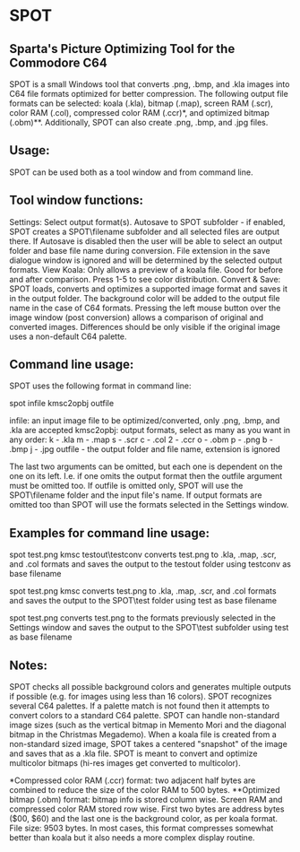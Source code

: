 # SPOT
Sparta's Picture Optimizing Tool for the Commodore C64
------------------------------------------------------

SPOT is a small Windows tool that converts .png, .bmp, and .kla images into C64 file formats optimized for better compression. The following output file formats can be selected: koala (.kla), bitmap (.map), screen RAM (.scr), color RAM (.col), compressed color RAM (.ccr)*, and optimized bitmap (.obm)**. Additionally, SPOT can also create .png, .bmp, and .jpg files.


Usage:
------
SPOT can be used both as a tool window and from command line.


Tool window functions:
----------------------
Settings: Select output format(s). Autosave to SPOT subfolder - if enabled, SPOT creates a SPOT\filename subfolder and all selected files are output there. If Autosave is disabled then the user will be able to select an output folder and base file name during conversion. File extension in the save dialogue window is ignored and will be determined by the selected output formats.
View Koala: Only allows a preview of a koala file. Good for before and after comparison. Press 1-5 to see color distribution.
Convert & Save: SPOT loads, converts and optimizes a supported image format and saves it in the output folder. The background color will be added to the output file name in the case of C64 formats. Pressing the left mouse button over the image window (post conversion) allows a comparison of original and converted images. Differences should be only visible if the original image uses a non-default C64 palette.


Command line usage:
-------------------
SPOT uses the following format in command line:

spot infile kmsc2opbj outfile

infile: an input image file to be optimized/converted, only .png, .bmp, and .kla are accepted
kmsc2opbj: output formats, select as many as you want in any order:
	k - .kla
	m - .map
	s - .scr
	c - .col
	2 - .ccr
	o - .obm
	p - .png
	b - .bmp
	j - .jpg
outfile - the output folder and file name, extension is ignored

The last two arguments can be omitted, but each one is dependent on the one on its left. I.e. if one omits the output format then the outfile argument must be omitted too. If outfile is omitted only, SPOT will use the SPOT\filename folder and the input file's name. If output formats are omitted too than SPOT will use the formats selected in the Settings window.


Examples for command line usage:
--------------------------------

spot test.png kmsc testout\testconv
converts test.png to .kla, .map, .scr, and .col formats and saves the output to the testout folder using testconv as base filename

spot test.png kmsc
converts test.png to .kla, .map, .scr, and .col formats and saves the output to the SPOT\test folder using test as base filename

spot test.png
converts test.png to the formats previously selected in the Settings window and saves the output to the SPOT\test subfolder using test as base filename


Notes:
------
SPOT checks all possible background colors and generates multiple outputs if possible (e.g. for images using less than 16 colors).
SPOT recognizes several C64 palettes. If a palette match is not found then it attempts to convert colors to a standard C64 palette.
SPOT can handle non-standard image sizes (such as the vertical bitmap in Memento Mori and the diagonal bitmap in the Christmas Megademo). When a koala file is created from a non-standard sized image, SPOT takes a centered "snapshot" of the image and saves that as a .kla file.
SPOT is meant to convert and optimize multicolor bitmaps (hi-res images get converted to multicolor).


*Compressed color RAM (.ccr) format: two adjacent half bytes are combined to reduce the size of the color RAM to 500 bytes.
**Optimized bitmap (.obm) format: bitmap info is stored column wise. Screen RAM and compressed color RAM stored row wise. First two bytes are address bytes ($00, $60) and the last one is the background color, as per koala format. File size: 9503 bytes. In most cases, this format compresses somewhat better than koala but it also needs a more complex display routine.
